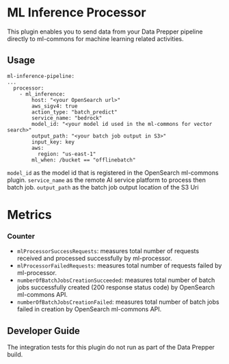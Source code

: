 
# ML Inference Processor

This plugin enables you to send data from your Data Prepper pipeline directly to ml-commons for machine learning related activities.

## Usage
```aidl
ml-inference-pipeline:
...
  processor:
    - ml_inference:
        host: "<your OpenSearch url>"
        aws_sigv4: true
        action_type: "batch_predict"
        service_name: "bedrock"
        model_id: "<your model id used in the ml-commons for vector search>"
        output_path: "<your batch job output in S3>"
        input_key: key
        aws:
          region: "us-east-1"
        ml_when: /bucket == "offlinebatch"

```
`model_id` as the model id that is registered in the OpenSearch ml-commons plugin.
`service_name` as the remote AI service platform to process then batch job.
`output_path` as the batch job output location of the S3 Uri

# Metrics

### Counter
- `mlProcessorSuccessRequests`: measures total number of requests received and processed successfully by ml-processor.
- `mlProcessorFailedRequests`: measures total number of requests failed by ml-processor.
- `numberOfBatchJobsCreationSucceeded`: measures total number of batch jobs successfully created (200 response status code) by OpenSearch ml-commons API.
- `numberOfBatchJobsCreationFailed`: measures total number of batch jobs failed in creation by OpenSearch ml-commons API.

## Developer Guide

The integration tests for this plugin do not run as part of the Data Prepper build.

